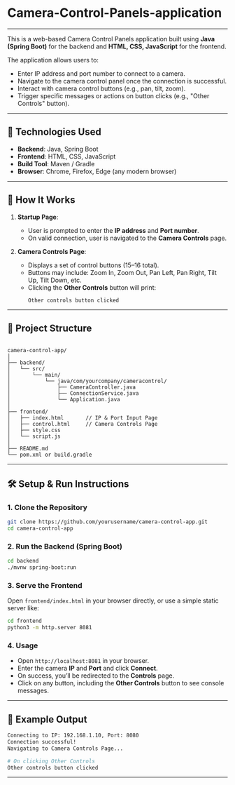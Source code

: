 # Camera-Control-Panels-application
-------

This is a web-based Camera Control Panels application built using **Java (Spring Boot)** for the backend and **HTML, CSS, JavaScript** for the frontend.

The application allows users to:

- Enter IP address and port number to connect to a camera.
- Navigate to the camera control panel once the connection is successful.
- Interact with camera control buttons (e.g., pan, tilt, zoom).
- Trigger specific messages or actions on button clicks (e.g., "Other Controls" button).

---

## 🔧 Technologies Used

- **Backend**: Java, Spring Boot
- **Frontend**: HTML, CSS, JavaScript
- **Build Tool**: Maven / Gradle
- **Browser**: Chrome, Firefox, Edge (any modern browser)

---

## 🚀 How It Works

1. **Startup Page**:
   - User is prompted to enter the **IP address** and **Port number**.
   - On valid connection, user is navigated to the **Camera Controls** page.

2. **Camera Controls Page**:
   - Displays a set of control buttons (15–16 total).
   - Buttons may include: Zoom In, Zoom Out, Pan Left, Pan Right, Tilt Up, Tilt Down, etc.
   - Clicking the **Other Controls** button will print:  
     ```
     Other controls button clicked
     ```

---

## 📁 Project Structure

````

camera-control-app/
│
├── backend/
│   └── src/
│       └── main/
│           └── java/com/yourcompany/cameracontrol/
│               ├── CameraController.java
│               ├── ConnectionService.java
│               └── Application.java
│
├── frontend/
│   ├── index.html       // IP & Port Input Page
│   ├── control.html     // Camera Controls Page
│   ├── style.css
│   └── script.js
│
├── README.md
└── pom.xml or build.gradle

````

---

## 🛠️ Setup & Run Instructions

### 1. Clone the Repository

```bash
git clone https://github.com/yourusername/camera-control-app.git
cd camera-control-app
````

### 2. Run the Backend (Spring Boot)

```bash
cd backend
./mvnw spring-boot:run
```

### 3. Serve the Frontend

Open `frontend/index.html` in your browser directly, or use a simple static server like:

```bash
cd frontend
python3 -m http.server 8081
```

### 4. Usage

* Open `http://localhost:8081` in your browser.
* Enter the camera **IP** and **Port** and click **Connect**.
* On success, you’ll be redirected to the **Controls** page.
* Click on any button, including the **Other Controls** button to see console messages.

---

## 📝 Example Output

```bash
Connecting to IP: 192.168.1.10, Port: 8080
Connection successful!
Navigating to Camera Controls Page...

# On clicking Other Controls
Other controls button clicked
```

---
